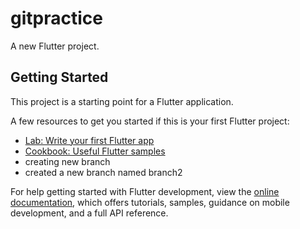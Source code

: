 # gitpractice

A new Flutter project.

## Getting Started

This project is a starting point for a Flutter application.

A few resources to get you started if this is your first Flutter project:

- [Lab: Write your first Flutter app](https://docs.flutter.dev/get-started/codelab)
- [Cookbook: Useful Flutter samples](https://docs.flutter.dev/cookbook)
- creating new branch 
- created a new branch named branch2

For help getting started with Flutter development, view the
[online documentation](https://docs.flutter.dev/), which offers tutorials,
samples, guidance on mobile development, and a full API reference.
